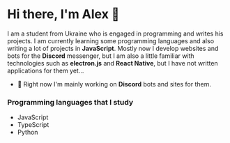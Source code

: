 # Hi there, I'm Alex 👋

I am a student from Ukraine who is engaged in programming and writes his projects. I am currently learning some programming languages and also writing a lot of projects in **JavaScript**. Mostly now I develop websites and bots for the **Discord** messenger, but I am also a little familiar with technologies such as **electron.js** and **React Native**, but I have not written applications for them yet...


- 🔭 Right now I'm mainly working on **Discord** bots and sites for them.

### Programming languages that I study
- JavaScript
- TypeScript
- Python

<!--

Here are some ideas to get you started:

- 🔭 I’m currently working on ...
- 🌱 I’m currently learning ...
- 👯 I’m looking to collaborate on ...
- 🤔 I’m looking for help with ...
- 💬 Ask me about ...
- 📫 How to reach me: ...
- 😄 Pronouns: ...
- ⚡ Fun fact: ...
-->
